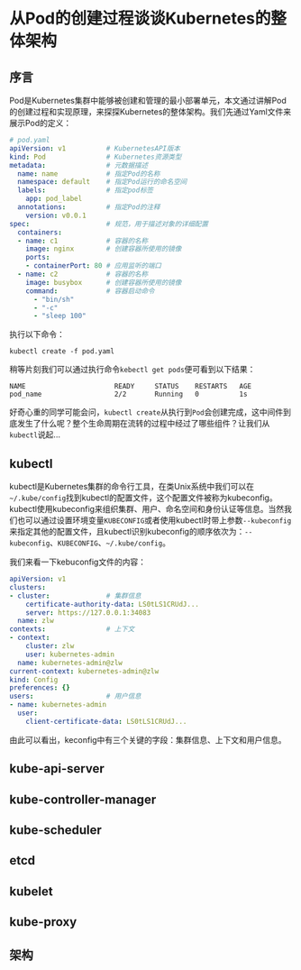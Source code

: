 # 从Pod的创建过程谈谈Kubernetes的整体架构

## 序言

Pod是Kubernetes集群中能够被创建和管理的最小部署单元，本文通过讲解Pod的创建过程和实现原理，来探探Kubernetes的整体架构。我们先通过Yaml文件来展示Pod的定义：
```yaml
# pod.yaml
apiVersion: v1          # KubernetesAPI版本
kind: Pod               # Kubernetes资源类型
metadata:               # 元数据描述
  name: name            # 指定Pod的名称
  namespace: default    # 指定Pod运行的命名空间
  labels:               # 指定pod标签
    app: pod_label
  annotations:          # 指定Pod的注释
    version: v0.0.1
spec:                   # 规范，用于描述对象的详细配置
  containers:
  - name: c1            # 容器的名称
    image: nginx        # 创建容器所使用的镜像
    ports:
    - containerPort: 80 # 应用监听的端口
  - name: c2            # 容器的名称
    image: busybox      # 创建容器所使用的镜像
    command:            # 容器启动命令
      - "bin/sh"
      - "-c"
      - "sleep 100"
```
执行以下命令：
```
kubectl create -f pod.yaml
```
稍等片刻我们可以通过执行命令`kebectl get pods`便可看到以下结果：
```
NAME                      READY     STATUS    RESTARTS   AGE
pod_name                  2/2       Running   0          1s
```
好奇心重的同学可能会问，`kubectl create`从执行到`Pod`会创建完成，这中间件到底发生了什么呢？整个生命周期在流转的过程中经过了哪些组件？让我们从`kubectl`说起...

## kubectl

kubectl是Kubernetes集群的命令行工具，在类Unix系统中我们可以在`~/.kube/config`找到kubectl的配置文件，这个配置文件被称为kubeconfig。kubectl使用kubeconfig来组织集群、用户、命名空间和身份认证等信息。当然我们也可以通过设置环境变量`KUBECONFIG`或者使用kubectl时带上参数`--kubeconfig`来指定其他的配置文件，且kubectl识别kubeconfig的顺序依次为：`--kubeconfig`、`KUBECONFIG`、`~/.kube/config`。

我们来看一下kebuconfig文件的内容：

```yaml
apiVersion: v1
clusters:
- cluster:              # 集群信息
    certificate-authority-data: LS0tLS1CRUdJ...
    server: https://127.0.0.1:34083
  name: zlw
contexts:               # 上下文
- context:
    cluster: zlw
    user: kubernetes-admin
  name: kubernetes-admin@zlw
current-context: kubernetes-admin@zlw
kind: Config
preferences: {}
users:                  # 用户信息
- name: kubernetes-admin
  user:
    client-certificate-data: LS0tLS1CRUdJ...
```
由此可以看出，keconfig中有三个关键的字段：集群信息、上下文和用户信息。

## kube-api-server

## kube-controller-manager

## kube-scheduler

## etcd

## kubelet

## kube-proxy 

## 架构